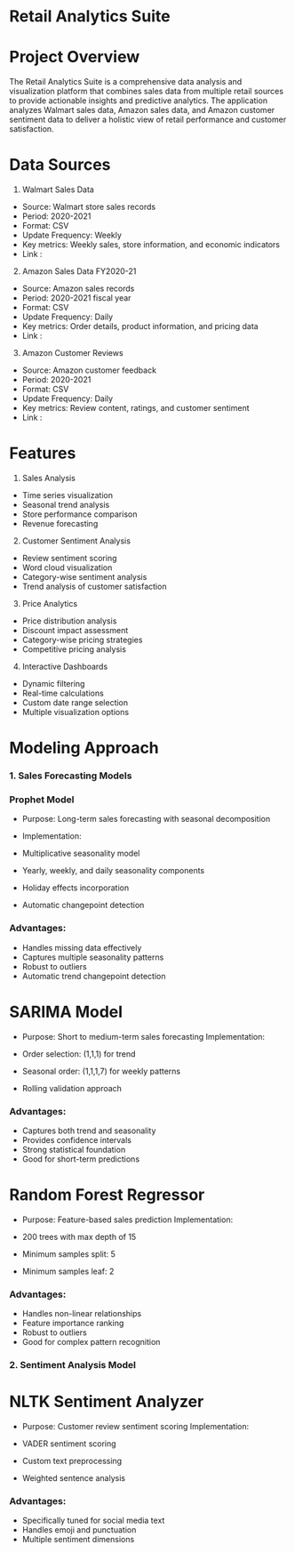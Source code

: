 # Retail Analytics Suite

# Project Overview
The Retail Analytics Suite is a comprehensive data analysis and visualization platform that combines sales data from multiple retail sources to provide actionable insights and predictive analytics. The application analyzes Walmart sales data, Amazon sales data, and Amazon customer sentiment data to deliver a holistic view of retail performance and customer satisfaction.

# Data Sources
1. Walmart Sales Data

- Source: Walmart store sales records
- Period: 2020-2021
- Format: CSV
- Update Frequency: Weekly
- Key metrics: Weekly sales, store information, and economic indicators
- Link :

2. Amazon Sales Data FY2020-21

- Source: Amazon sales records
- Period: 2020-2021 fiscal year
- Format: CSV
- Update Frequency: Daily
- Key metrics: Order details, product information, and pricing data
- Link :

3. Amazon Customer Reviews

- Source: Amazon customer feedback
- Period: 2020-2021
- Format: CSV
- Update Frequency: Daily
- Key metrics: Review content, ratings, and customer sentiment
- Link :

# Features
1. Sales Analysis

- Time series visualization
- Seasonal trend analysis
- Store performance comparison
- Revenue forecasting

2. Customer Sentiment Analysis

- Review sentiment scoring
- Word cloud visualization
- Category-wise sentiment analysis
- Trend analysis of customer satisfaction

3. Price Analytics

- Price distribution analysis
- Discount impact assessment
- Category-wise pricing strategies
- Competitive pricing analysis

4. Interactive Dashboards

- Dynamic filtering
- Real-time calculations
- Custom date range selection
- Multiple visualization options

# Modeling Approach
### 1. Sales Forecasting Models
### Prophet Model

- Purpose: Long-term sales forecasting with seasonal decomposition
- Implementation:

- Multiplicative seasonality model
- Yearly, weekly, and daily seasonality components
- Holiday effects incorporation
- Automatic changepoint detection


 ### Advantages:

- Handles missing data effectively
- Captures multiple seasonality patterns
- Robust to outliers
- Automatic trend changepoint detection



# SARIMA Model

- Purpose: Short to medium-term sales forecasting
  Implementation:

- Order selection: (1,1,1) for trend
- Seasonal order: (1,1,1,7) for weekly patterns
- Rolling validation approach

### Advantages:

- Captures both trend and seasonality
- Provides confidence intervals
- Strong statistical foundation
- Good for short-term predictions



# Random Forest Regressor

- Purpose: Feature-based sales prediction
  Implementation:

- 200 trees with max depth of 15
- Minimum samples split: 5
- Minimum samples leaf: 2

### Advantages:

- Handles non-linear relationships
- Feature importance ranking
- Robust to outliers
- Good for complex pattern recognition



### 2. Sentiment Analysis Model
# NLTK Sentiment Analyzer

- Purpose: Customer review sentiment scoring
  Implementation:

- VADER sentiment scoring
- Custom text preprocessing
- Weighted sentence analysis

### Advantages:

- Specifically tuned for social media text
- Handles emoji and punctuation
- Multiple sentiment dimensions
